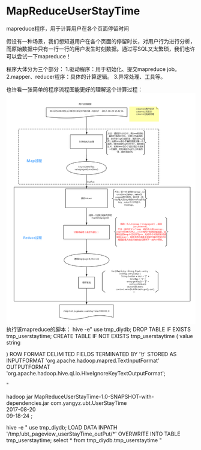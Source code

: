 # MapReduceUserStayTime
mapreduce程序，用于计算用户在各个页面停留时间

假设有一种场景，我们想知道用户在各个页面的停留时长，对用户行为进行分析，而原始数据中只有一行一行的用户发生时刻数据。通过写SQL又太繁琐，我们也许可以尝试一下mapreduce！

程序大体分为三个部分：
1.驱动程序：用于初始化、提交mapreduce job。
2.mapper、reducer程序：具体的计算逻辑。
3.异常处理、工具等。

也许看一张简单的程序流程图能更好的理解这个计算过程：
![image](https://github.com/hupujrs2017/MapReduceUserStayTime/blob/master/src/main/resources/userstaytime.png)
执行该mapreduce的脚本：
hive -e"
use tmp_diydb;
DROP TABLE IF EXISTS tmp_userstaytime;
CREATE TABLE IF NOT EXISTS tmp_userstaytime (
 value string
 
)
ROW FORMAT DELIMITED 
FIELDS TERMINATED BY '\t' 
STORED AS INPUTFORMAT 
'org.apache.hadoop.mapred.TextInputFormat' 
OUTPUTFORMAT 
'org.apache.hadoop.hive.ql.io.HiveIgnoreKeyTextOutputFormat';

"

hadoop jar MapReduceUserStayTime-1.0-SNAPSHOT-with-dependencies.jar com.yangyz.ubt.UserStayTime \
2017-08-20 \
09-18-24 ;

hive -e "
use tmp_diydb;
LOAD DATA INPATH '/tmp/ubt_pageview_userStayTime_outPut/*'
OVERWRITE INTO TABLE tmp_userstaytime;
select * from tmp_diydb.tmp_userstaytime
"

